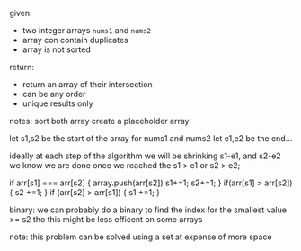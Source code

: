 given:
- two integer arrays `nums1` and `nums2`
- array con contain duplicates
- array is not sorted

return:
- return an array of their intersection
- can be any order
- unique results only

notes:
sort both array
create a placeholder array

let s1,s2 be the start of the array for nums1 and nums2
let e1,e2 be the end...

ideally at each step of the algorithm we will be shrinking s1-e1, and s2-e2
we know we are done once we reached the s1 > e1 or s2 > e2;

if arr[s1] === arr[s2]
{
    array.push(arr[s2])
    s1+=1;
    s2+=1;
}
if(arr[s1] > arr[s2])
{
    s2 +=1;
}
if (arr[s2] > arr[s1])
{
    s1 +=1;
}

binary:
we can probably do a binary to find the index for the smallest value >= s2
tho this might be less efficent on some arrays 

note:
this problem can be solved using a set at expense of more space